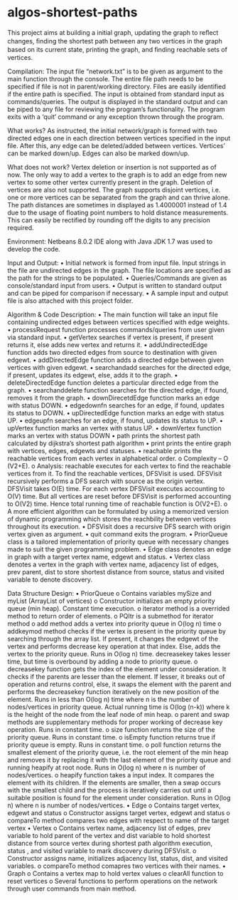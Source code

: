 # algos-shortest-paths
This project aims at building a initial graph, updating the graph to reﬂect changes, ﬁnding the shortest path between any two vertices in the graph based on its current state, printing the graph, and ﬁnding reachable sets of vertices.


Compilation:
The input file “network.txt” is to be given as argument to the main function through the console. The entire file path needs to be specified if file is not in parent/working directory. Files are easily identified if the entire path is specified. The input is obtained from standard input as commands/queries. The output is displayed in the standard output and can be piped to any file for reviewing the program’s functionality. The program exits with a ‘quit’ command or any exception thrown through the program.

What works?
As instructed, the initial network/graph is formed with two directed edges one in each direction between vertices specified in the input file. After this, any edge can be deleted/added between vertices. Vertices’ can be marked down/up. Edges can also be marked down/up.

What does not work?
Vertex deletion or insertion is not supported as of now. The only way to add a vertex to the graph is to add an edge from new vertex to some other vertex currently present in the graph. Deletion of vertices are also not supported. The graph supports disjoint vertices, i.e. one or more vertices can be separated from the graph and can thrive alone. The path distances are sometimes in displayed as 1.4000001 instead of 1.4 due to the usage of floating point numbers to hold distance measurements. This can easily be rectified by rounding off the digits to any precision required.

Environment:
Netbeans 8.0.2 IDE along with Java JDK 1.7 was used to develop the code.

Input and Output:
•	Initial network is formed from input file. Input strings in the file are undirected edges in the graph. The file locations are specified as the path for the strings to be populated.
•	Queries/Commands are given as console/standard input from users.
•	Output is written to standard output and can be piped for comparison if necessary.
•	A sample input and output file is also attached with this project folder.

Algorithm & Code Description:
•	The main function will take an input file containing undirected edges between vertices specified with edge weights.
•	processRequest function processes commands/queries from user given via standard input.
•	getVertex searches if vertex is present, if present returns it, else adds new vertex and returns it.
•	addUndirectedEdge function adds two directed edges from source to destination with given edgewt.
•	addDirectedEdge function adds a directed edge between given vertices with given edgewt.
•	searchandadd searches for the directed edge, if present, updates its edgewt, else, adds it to the graph.
•	deleteDirectedEdge function deletes a particular directed edge from the graph.
•	searchanddelete function searches for the directed edge, if found, removes it from the graph.
•	downDirecetdEdge function marks an edge with status DOWN.
•	edgedownfn searches for an edge, if found, updates its status to DOWN.
•	upDirectedEdge function marks an edge with status UP.
•	edgeupfn searches for an edge, if found, updates its status to UP.
•	upVertex function marks an vertex with status UP.
•	downVertex function marks an vertex with status DOWN
•	path prints the shortest path calculated by dijkstra’s shortest path algorithm
•	print prints the entire graph with vertices, edges, edgewts and statuses.
•	reachable prints the reachable vertices from each vertex in alphabetical order.
o	Complexity – O (V2+E). 
o	Analysis: reachable executes for each vertex to find the reachable vertices from it. To find the reachable vertices, DFSVisit is used. DFSVisit recursively performs a DFS search with source as the origin vertex. DFSVisit takes O(E) time. For each vertex DFSVisit executes accounting to O(V) time. But all vertices are reset before DFSVisit is performed accounting to O(V2) time. Hence total running time of reachable function is O(V2+E).
o	A more efficient algorithm can be formulated by using a memorized version of dynamic programming which stores the reachbility between vertices throughout its execution.
•	DFSVisit does a recursive DFS search with origin vertex given as argument.
•	quit command exits the program.
•	PriorQueue class is a tailored implementation of priority queue with necessary changes made to suit the given programming problem.
•	Edge class denotes an edge in graph with a target vertex name, edgewt and status.
•	Vertex class denotes a vertex in the graph with vertex name, adjacency list of edges, prev parent, dist to store shortest distance from source, status and visited variable to denote discovery.

Data Structure Design:
•	PriorQueue
o	Contains variables mySize and myList (ArrayList of vertices)
o	Constructor initializes an empty priority queue (min heap). Constant time execution.
o	iterator method is a overrided method to return order of elements.
o	PQItr is a submethod for iterator method
o	add method adds a vertex into priority queue in O(log n) time
o	addkeymod method checks if the vertex is present in the priority queue by searching through the array list. If present, it changes the edgewt of the vertex and performs decrease key operation at that index. Else, adds the vertex to the priority queue. Runs in O(log n) time. decreasekey takes lesser time, but time is overbound by adding a node to priority queue.
o	decreasekey function gets the index of the element under consideration. It checks if the parents are lesser than the element. If lesser, it breaks out of operation and returns control, else, it swaps the element with the parent and performs the decreasekey function iteratively on the new position of the element. Runs in less than O(log n) time where n is the number of nodes/vertices in priority queue. Actual running time is O(log (n-k)) where k is the height of the node from the leaf node of min heap.
o	parent and swap methods are supplementary methods for proper working of decrease key operation. Runs in constant time.
o	size function returns the size of the priority queue. Runs in constant time.
o	isEmpty function returns true if priority queue is empty. Runs in constant time.
o	poll function returns the smallest element of the priority queue, i.e. the root element of the min heap and removes it by replacing it with the last element of the priority queue and running heapify at root node. Runs in O(log n) where n is number of nodes/vertices.
o	heapify function takes a input index. It compares the element with its children. If the elements are smaller, then a swap occurs with the smallest child and the process is iteratively carries out until a suitable position is found for the element under consideration. Runs in O(log n) where n is number of nodes/vertices.
•	Edge
o	Contains target vertex, edgewt and status
o	Constructor assigns target vertex, edgewt and status
o	compareTo method compares two edges with respect to name of the target vertex
•	Vertex
o	Contains vertex name, adjacency list of edges, prev variable to hold parent of the vertex and dist variable to hold shortest distance from source vertex during shortest path algorithm execution, status , and visited variable to mark discovery during DFSVisit.
o	Constructor assigns name, initializes adjacency list, status, dist, and visited variables.
o	compareTo method comapres two vertices with their names.
•	Graph
o	Contains a vertex map to hold vertex values
o	clearAll function to reset vertices
o	Several functions to perform operations on the network through user commands from main method.
